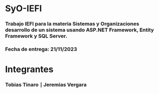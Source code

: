# SyO-IEFI
### Trabajo IEFI para la materia Sistemas y Organizaciones desarrollo de un sistema usando ASP.NET Framework, Entity Framework y SQL Server.
### Fecha de entrega: 21/11/2023
# Integrantes
### Tobias Tinaro ∣ Jeremias Vergara
